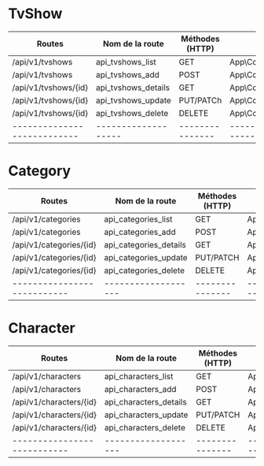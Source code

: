 # TvShow

| Routes                      | Nom de la route     | Méthodes (HTTP) | Controller                          | ->méthode() |
| --------------------------- | ------------------- | --------------- | ----------------------------------- | ----------- |
| /api/v1/tvshows             | api_tvshows_list    | GET             | App\Controller\Api\TvShowController | list        |
| /api/v1/tvshows             | api_tvshows_add     | POST            | App\Controller\Api\TvShowController | add         |
| /api/v1/tvshows/{id}        | api_tvshows_details | GET             | App\Controller\Api\TvShowController | details     |
| /api/v1/tvshows/{id}        | api_tvshows_update  | PUT/PATCh       | App\Controller\Api\TvShowController | update      |
| /api/v1/tvshows/{id}        | api_tvshows_delete  | DELETE          | App\Controller\Api\TvShowController | delete      |
| --------------------------- | ------------------- | --------------- | ----------------------------------- | ----------- |

# Category

| Routes                      | Nom de la route        | Méthodes (HTTP) | Controller                            | ->méthode() |
| --------------------------- | ---------------------- | --------------- | ------------------------------------- | ----------- |
| /api/v1/categories          | api_categories_list    | GET             | App\Controller\Api\CategoryController | list        |
| /api/v1/categories          | api_categories_add     | POST            | App\Controller\Api\CategoryController | add         |
| /api/v1/categories/{id}     | api_categories_details | GET             | App\Controller\Api\CategoryController | details     |
| /api/v1/categories/{id}     | api_categories_update  | PUT/PATCH       | App\Controller\Api\CategoryController | update      |
| /api/v1/categories/{id}     | api_categories_delete  | DELETE          | App\Controller\Api\CategoryController | delete      |
| --------------------------- | -------------------    | --------------- | -----------------------------------   | ----------- |

# Character

| Routes                      | Nom de la route        | Méthodes (HTTP) | Controller                             | ->méthode() |
| --------------------------- | ---------------------- | --------------- | -------------------------------------- | ----------- |
| /api/v1/characters          | api_characters_list    | GET             | App\Controller\Api\CharacterController | list        |
| /api/v1/characters          | api_characters_add     | POST            | App\Controller\Api\CharacterController | add         |
| /api/v1/characters/{id}     | api_characters_details | GET             | App\Controller\Api\CharacterController | details     |
| /api/v1/characters/{id}     | api_characters_update  | PUT/PATCH       | App\Controller\Api\CharacterController | update      |
| /api/v1/characters/{id}     | api_characters_delete  | DELETE          | App\Controller\Api\CharacterController | delete      |
| --------------------------- | -------------------    | --------------- | -----------------------------------    | ----------- |
